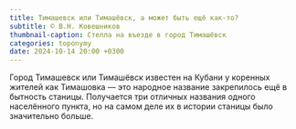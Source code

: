 ```yaml
---
title: Тимашевск или Тимашёвск, а может быть ещё как-то?
subtitle: © В.Н. Ковешников
thumbnail-caption: Стелла на въезде в город Тимашёвск
categories: toponymy
date: 2024-10-14 20:00 +0300
---
```

Город Тимашевск или Тимашёвск известен на Кубани у коренных жителей как Тимашовка — это народное название закрепилось ещё в бытность станицы. Получается три отличных названия одного населённого пункта, но на самом деле их в истории станицы было значительно больше.